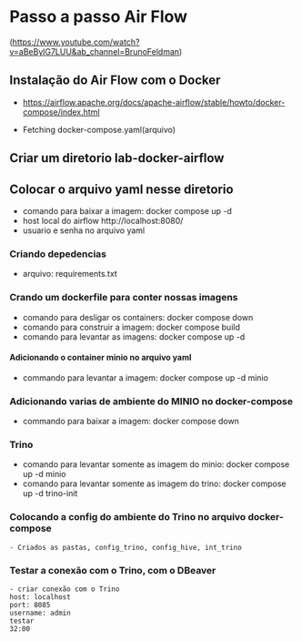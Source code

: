 # Passo a passo Air Flow
(https://www.youtube.com/watch?v=aBeBylG7LUU&ab_channel=BrunoFeldman)

## Instalação do Air Flow com o Docker

- https://airflow.apache.org/docs/apache-airflow/stable/howto/docker-compose/index.html

- Fetching docker-compose.yaml(arquivo)

## Criar um diretorio lab-docker-airflow
## Colocar o arquivo yaml nesse diretorio
- comando para baixar a imagem: docker compose up -d
- host local do airflow http://localhost:8080/
- usuario e senha no arquivo yaml

### Criando depedencias
- arquivo: requirements.txt

### Crando um dockerfile para conter nossas imagens
- comando para desligar os containers: docker compose down
- comando para construir a imagem: docker compose build
- comando para levantar as imagens: docker compose up -d

#### Adicionando o container minio no arquivo yaml
- commando para levantar a imagem: docker compose up -d minio

### Adicionando varias de ambiente do MINIO no docker-compose
- commando para baixar a imagem: docker compose down

### Trino
- comando para levantar somente as imagem do minio: docker compose up -d minio
- comando para levantar somente as imagem do trino: docker compose up -d trino-init

### Colocando a config do ambiente do Trino no arquivo docker-compose
    - Criados as pastas, config_trino, config_hive, int_trino

### Testar a conexão com o Trino, com o DBeaver
    - criar conexão com o Trino
    host: localhost
    port: 8085
    username: admin
    testar
    32:00